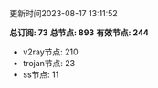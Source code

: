 更新时间2023-08-17 13:11:52

**总订阅: 73**
**总节点: 893**
**有效节点: 244**
- v2ray节点: 210
- trojan节点: 23
- ss节点: 11
